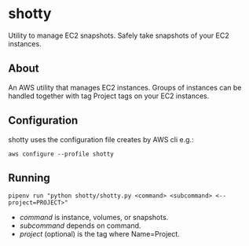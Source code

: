 # shotty

Utility to manage EC2 snapshots. Safely take snapshots of your EC2 instances.

## About

An AWS utility that manages EC2 instances. Groups of instances can be handled together with tag Project tags on your EC2 instances.

## Configuration

shotty uses the configuration file creates by AWS cli e.g.:

`aws configure --profile shotty`

## Running

`pipenv run "python shotty/shotty.py <command> <subcommand> <--project=PROJECT>"`

 - *command* is instance, volumes, or snapshots.
 - *subcommand* depends on command.
 - *project* (optional) is the tag where Name=Project.

